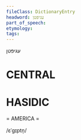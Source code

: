 ```yaml
---
fileClass: DictionaryEntry
headword: עגיפּטן
part_of_speech: 
etymology: 
tags: 
---
```

עגיפּטן

CENTRAL
========

HASIDIC
=======
= AMERICA = 

/ɛˈgɪptn̩/